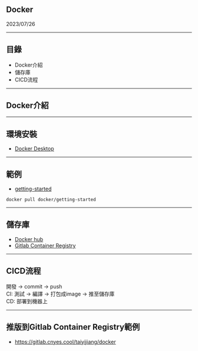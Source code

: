 ## Docker
2023/07/26

---

## 目錄
* Docker介紹
* 儲存庫
* CICD流程

---

## Docker介紹

---

## 環境安裝
* [Docker Desktop](https://www.docker.com/)

---

## 範例
* [getting-started](https://hub.docker.com/r/docker/getting-started)

`docker pull docker/getting-started`


---

## 儲存庫
* [Docker hub](https://hub.docker.com/)
* [Gitlab Container Registry](https://gitlab.cnyes.cool/anue/frontend/fe-cnyes/container_registry)

---

## CICD流程
開發 → commit → push\
CI: 測試 → 編譯 → 打包成image → 推至儲存庫\
CD: 部署到機器上
<!-- element style="text-align: left" -->


---

## 推版到Gitlab Container Registry範例
* https://gitlab.cnyes.cool/taiyijiang/docker
